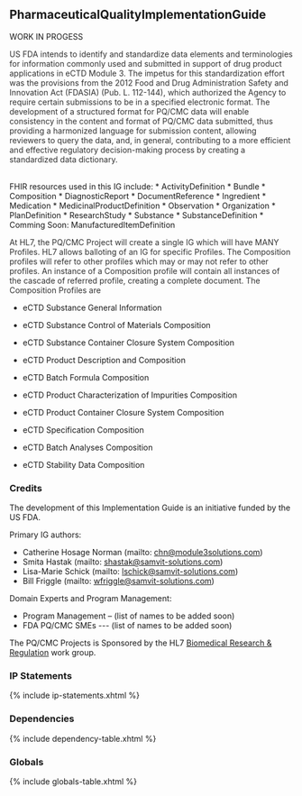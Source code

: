 ## PharmaceuticalQualityImplementationGuide

WORK IN PROGESS

<span style="color:  #333333;;">US FDA intends to identify and standardize data elements and terminologies for information commonly used and submitted in support of drug product applications in eCTD Module 3. The impetus for this standardization effort was the provisions from the 2012 Food and Drug Administration Safety and Innovation Act (FDASIA) (Pub. L. 112-144), which authorized the Agency to require certain submissions to be in a specified electronic format. The development of a structured format for PQ/CMC data will enable consistency in the content and format of PQ/CMC data submitted, thus providing a harmonized language for submission content, allowing reviewers to query the data, and, in general, contributing to a more efficient and effective regulatory decision-making process by creating a standardized data dictionary.</span>

<br>
FHIR resources used in this IG include:
* ActivityDefinition
* Bundle
* Composition
* DiagnosticReport
* DocumentReference
* Ingredient
* Medication
* MedicinalProductDefinition
* Observation
* Organization
* PlanDefinition
* ResearchStudy
* Substance
* SubstanceDefinition	
* Comming Soon: ManufacturedItemDefinition

<span style="color:  #333333;;">At HL7, the PQ/CMC Project will create a single IG which will have MANY Profiles. HL7 allows balloting of an IG for specific Profiles. The Composition profiles will refer to other profiles which may or may not refer to other profiles.  An instance of a Composition profile will contain all instances of the cascade of referred profile, creating a complete document.  The Composition Profiles are </span>
<br>

* eCTD Substance General Information
* eCTD Substance Control of Materials Composition
* eCTD Substance Container Closure System Composition

* eCTD Product Description and Composition
* eCTD Batch Formula Composition
* eCTD Product Characterization of Impurities Composition
* eCTD Product Container Closure System Composition

* eCTD Specification Composition
* eCTD Batch Analyses Composition
* eCTD Stability Data Composition


### Credits

The development of this Implementation Guide is an initiative funded by the US FDA.

Primary IG authors:

* Catherine Hosage Norman (mailto: chn@module3solutions.com)
* Smita Hastak (mailto: shastak@samvit-solutions.com)
* Lisa-Marie Schick (mailto: lschick@samvit-solutions.com)  
* Bill Friggle (mailto: wfriggle@samvit-solutions.com)

Domain Experts and Program Management:

* Program Management – (list of names to be added soon)
* FDA PQ/CMC SMEs --- (list of names to be added soon)

The PQ/CMC Projects is Sponsored by the HL7 [Biomedical Research & Regulation](https://confluence.hl7.org/display/BRR/Biomedical+Research+and+Regulation) work group.

### IP Statements
{% include ip-statements.xhtml %}

### Dependencies
{% include dependency-table.xhtml %}

### Globals
{% include globals-table.xhtml %}
